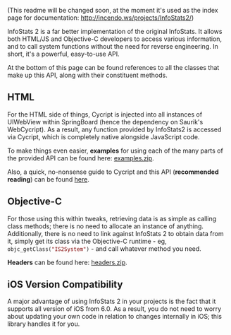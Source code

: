 (This readme will be changed soon, at the moment it's used as the index page for documentation: http://incendo.ws/projects/InfoStats2/)

InfoStats 2 is a far better implementation of the original InfoStats. It allows both HTML/JS and Objective-C developers to access various information, and to call system functions without the need for reverse engineering. In short, it's a powerful, easy-to-use API.

At the bottom of this page can be found references to all the classes that make up this API, along with their constituent methods.

HTML
----

For the HTML side of things, Cycript is injected into all instances of UIWebView within SpringBoard (hence the dependency on Saurik's WebCycript). As a result, any function provided by InfoStats2 is accessed via Cycript, which is completely native alongside JavaScript code.

To make things even easier, <b>examples</b> for using each of the many parts of the provided API can be found here: <a href="downloads/ExampleWidgets.zip">examples.zip</a>.

Also, a quick, no-nonsense guide to Cycript and this API (<b>recommended reading</b>) can be found <a href="api_intro_html.html">here</a>.

Objective-C
-----------

For those using this within tweaks, retrieving data is as simple as calling class methods; there is no need to allocate an instance of anything. Additionally, there is no need to link against InfoStats 2 to obtain data from it, simply get its class via the Objective-C runtime - eg, <code>objc_getClass(<span style="color:#800000">"IS2System"</span>)</code> - and call whatever method you need.

<b>Headers</b> can be found here: <a href="downloads/Headers.zip">headers.zip</a>.

iOS Version Compatibility
------------------------

A major advantage of using InfoStats 2 in your projects is the fact that it supports all version of iOS from 6.0. As a result, you do not need to worry about updating your own code in relation to changes internally in iOS; this library handles it for you.
